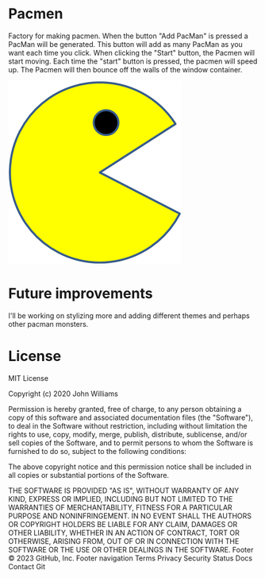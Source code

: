 # Pacmen

Factory for making pacmen.
When the button "Add PacMan" is pressed a PacMan will be generated. This button will add as many PacMan as you want each time you click. 
When clicking the "Start" button, the Pacmen will start moving. Each time the "start" button is pressed, the pacmen will speed up. 
The Pacmen will then bounce off the walls of the window container.  


<img src="PacMan1.png">

# Future improvements
I'll be working on stylizing more and adding different themes and perhaps other pacman monsters. 


# License

MIT License

Copyright (c) 2020 John Williams

Permission is hereby granted, free of charge, to any person obtaining a copy
of this software and associated documentation files (the "Software"), to deal
in the Software without restriction, including without limitation the rights
to use, copy, modify, merge, publish, distribute, sublicense, and/or sell
copies of the Software, and to permit persons to whom the Software is
furnished to do so, subject to the following conditions:

The above copyright notice and this permission notice shall be included in all
copies or substantial portions of the Software.

THE SOFTWARE IS PROVIDED "AS IS", WITHOUT WARRANTY OF ANY KIND, EXPRESS OR
IMPLIED, INCLUDING BUT NOT LIMITED TO THE WARRANTIES OF MERCHANTABILITY,
FITNESS FOR A PARTICULAR PURPOSE AND NONINFRINGEMENT. IN NO EVENT SHALL THE
AUTHORS OR COPYRIGHT HOLDERS BE LIABLE FOR ANY CLAIM, DAMAGES OR OTHER
LIABILITY, WHETHER IN AN ACTION OF CONTRACT, TORT OR OTHERWISE, ARISING FROM,
OUT OF OR IN CONNECTION WITH THE SOFTWARE OR THE USE OR OTHER DEALINGS IN THE
SOFTWARE.
Footer
© 2023 GitHub, Inc.
Footer navigation
Terms
Privacy
Security
Status
Docs
Contact Git
